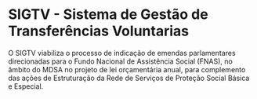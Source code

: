 ﻿# SIGTV - Sistema de Gestão de Transferências Voluntarias

O SIGTV viabiliza o processo de indicação de emendas parlamentares direcionadas para o Fundo Nacional de Assistência Social (FNAS), no âmbito do MDSA no projeto de lei orçamentária anual, para complemento das ações de Estruturação da Rede de Serviços de Proteção Social Básica e Especial.  
